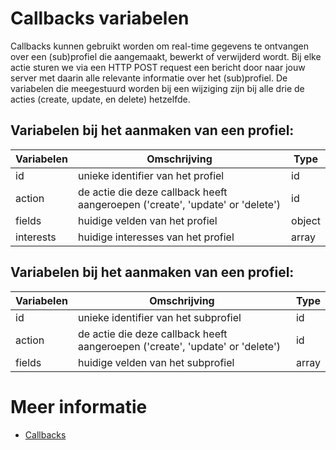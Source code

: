 # Callbacks variabelen
Callbacks kunnen gebruikt worden om real-time gegevens te ontvangen over een (sub)profiel die aangemaakt, bewerkt of verwijderd wordt. Bij elke actie sturen we via een HTTP POST request een bericht door naar jouw server met daarin alle relevante informatie over het (sub)profiel. De variabelen die meegestuurd worden bij een wijziging zijn bij alle drie de acties (create, update, en delete) hetzelfde.

## Variabelen bij het aanmaken van een profiel:
| Variabelen  | Omschrijving                                                                    |     Type        |
|-------------|---------------------------------------------------------------------------------|-----------------|
| id          | unieke identifier van het profiel                                               |     id          |
| action      | de actie die deze callback heeft aangeroepen ('create', 'update' or 'delete')   |     id          |
| fields      | huidige velden van het profiel                                                  |     object      |
| interests   | huidige interesses van het profiel                                              |     array       |

## Variabelen bij het aanmaken van een profiel:
| Variabelen  | Omschrijving                                                                    |     Type        |
|-------------|---------------------------------------------------------------------------------|-----------------|
| id          | unieke identifier van het subprofiel                                            |     id          |
| action      | de actie die deze callback heeft aangeroepen ('create', 'update' or 'delete')   |     id          |
| fields      | huidige velden van het subprofiel                                               |     array       |

# Meer informatie
*   [Callbacks](./callbacks)
